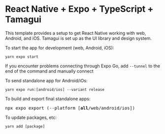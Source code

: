 # React Native + Expo + TypeScript + Tamagui
This template provides a setup to get React Native working with web, Android, and iOS. Tamagui is set up as the UI library and design system.

To start the app for development (web, Android, iOS):
```
yarn expo start
```
If you encounter problems connecting through Expo Go, add ```--tunnel``` to the end of the command and manually connect

To send standalone app for Android/iOs:
```
yarn expo run:[android/ios] --variant release
```

To build and export final standalone apps:
<pre>
npx expo export (--platform [<b>all</b>/web/android/ios])
</pre>

To update packages, etc:
```
yarn add [package]
```
